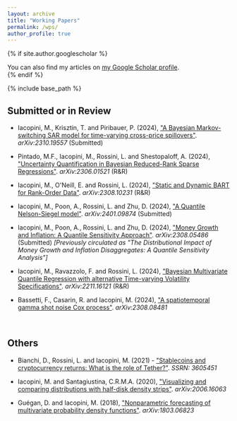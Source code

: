 ```yaml
---
layout: archive
title: "Working Papers"
permalink: /wps/
author_profile: true
---
```



{% if site.author.googlescholar %}
  <div class="wordwrap">You can also find my articles on <a href="{{https://scholar.google.co.uk/citations?user=7bA38oMAAAAJ&hl=it}}">my Google Scholar profile</a>.</div>
{% endif %}

{% include base_path %}

Submitted or in Review
------

* Iacopini, M., Krisztin, T. and Piribauer, P. (2024), ["A Bayesian Markov-switching SAR model for time-varying cross-price spillovers"](https://arxiv.org/abs/2310.19557). _arXiv:2310.19557_ (Submitted)

* Pintado, M.F., Iacopini, M., Rossini, L. and Shestopaloff, A. (2024), ["Uncertainty Quantification in Bayesian Reduced-Rank Sparse Regressions"](https://arxiv.org/abs/2306.01521). _arXiv:2306.01521_ (R&R)

* Iacopini, M., O'Neill, E. and Rossini, L. (2024), ["Static and Dynamic BART for Rank-Order Data"](https://arxiv.org/abs/2308.10231). _arXiv:2308.10231_ (R&R)

* Iacopini, M., Poon, A., Rossini, L. and Zhu, D. (2024), ["A Quantile Nelson-Siegel model"](https://arxiv.org/abs/2401.09874). _arXiv:2401.09874_ (Submitted)

* Iacopini, M., Poon, A., Rossini, L. and Zhu, D. (2024), ["Money Growth and Inflation: A Quantile Sensitivity Approach"](https://arxiv.org/abs/2308.05486). _arXiv:2308.05486_ (Submitted)
_[Previously circulated as "The Distributional Impact of Money Growth and Inflation Disaggregates: A Quantile Sensitivity Analysis"]_

* Iacopini, M., Ravazzolo, F. and Rossini, L. (2024), ["Bayesian Multivariate Quantile Regression with alternative Time-varying Volatility Specifications"](https://arxiv.org/abs/2211.16121). _arXiv:2211.16121_ (R&R) 
<!-- [Video](https://www.youtube.com/watch?v=IsR1Fg_jSdg&t=412s) -->

* Bassetti, F., Casarin, R. and Iacopini, M. (2024), ["A spatiotemporal gamma shot noise Cox process"](https://arxiv.org/abs/2308.08481). _arXiv:2308.08481_

&nbsp;

Others
------
* Bianchi, D., Rossini, L. and Iacopini, M. (2021) - ["Stablecoins and cryptocurrency returns: What is the role of Tether?"](https://papers.ssrn.com/sol3/papers.cfm?abstract_id=3605451). _SSRN: 3605451_

* Iacopini, M. and Santagiustina, C.R.M.A. (2020), ["Visualizing and comparing distributions with half-disk density strips"](https://arxiv.org/abs/2006.16063). _arXiv:2006.16063_
<!-- [code](https://github.com/matteoiacopini/hdds) --> 

* Guégan, D. and Iacopini, M. (2018), ["Nonparametric forecasting of multivariate probability density functions"](https://arxiv.org/abs/1803.06823). _arXiv:1803.06823_

